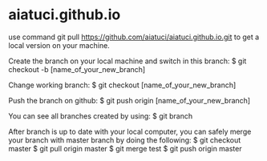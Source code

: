 # aiatuci.github.io

use command git pull https://github.com/aiatuci/aiatuci.github.io.git to get a local version on your machine.

Create the branch on your local machine and switch in this branch:
$ git checkout -b [name_of_your_new_branch]

Change working branch:
$ git checkout [name_of_your_new_branch]

Push the branch on github:
$ git push origin [name_of_your_new_branch]

You can see all branches created by using:
$ git branch

After branch is up to date with your local computer, you can safely merge your branch with master branch by doing the following:
$ git checkout master
$ git pull origin master
$ git merge test
$ git push origin master
